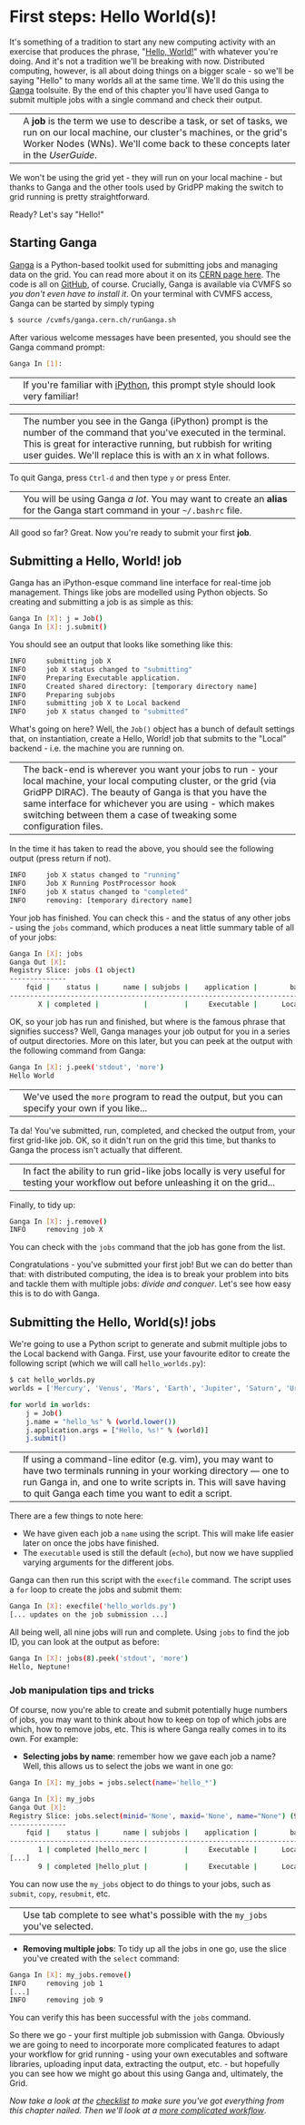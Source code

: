 # First steps: Hello World(s)!

It's something of a tradition to start any new computing activity
with an exercise that produces the phrase,
"[Hello, World!](https://en.wikipedia.org/wiki/%22Hello,_World!%22_program)"
with whatever you're doing. And it's not a tradition we'll be breaking
with now.
Distributed computing, however, is all about doing things on a bigger
scale - so we'll be saying "Hello" to many worlds all at the same time.
We'll do this using the
[Ganga](http://ganga.readthedocs.io) toolsuite.
By the end of this chapter you'll have used Ganga to submit multiple
jobs with a single command and check their output.

<table>
<tr>
<td align='center'><i class="fa fa-info-circle" style='font-size:3em'></i></td>
<td>
A <strong>job</strong> is the term we use to describe a task,
or set of tasks,
we run on our local machine, our cluster's machines,
or the grid's Worker Nodes (WNs).
We'll come back to these concepts later in the <em>UserGuide</em>.
</td>
</tr>
</table>

We won't be using the grid yet - they will run on your local machine -
but thanks to Ganga and the other tools used by GridPP
making the switch to grid running is pretty straightforward.

Ready? Let's say "Hello!"

## Starting Ganga
[Ganga](http://ganga.readthedocs.io) is a Python-based toolkit
used for submitting jobs and managing data on the grid.
You can read more about it on its
[CERN page here](https://ganga.web.cern.ch/ganga/).
The code is all on
[GitHub](https://github.com/ganga-devs/ganga), of course.
Crucially, Ganga is available via CVMFS so
_you don't even have to install it_.
On your terminal with CVMFS access, Ganga can be started
by simply typing
```bash
$ source /cvmfs/ganga.cern.ch/runGanga.sh
```
After various welcome messages have been presented,
you should see the Ganga command prompt:
```bash
Ganga In [1]:
```

<table>
<tr>
<td align='center'><i class="fa fa-info-circle" style='font-size:3em'></i></td>
<td>
If you're familiar with
<a href='https://ipython.org/' target='_blank'>iPython</a>,
this prompt style should look very familiar!
</td>
</tr>
</table>

<table>
<tr>
<td align='center'><i class="fa fa-lightbulb-o" style='font-size:3em'></i></td>
<td>
The number you see in the Ganga (iPython) prompt is the number of the
command that you've executed in the terminal. This is great for
interactive running, but rubbish for writing user guides.
We'll replace this is with an <code>X</code> in what follows.
</td>
</tr>
</table>

To quit Ganga, press `Ctrl-d` and then type `y` or press Enter.

<table>
<tr>
<td align='center'><i class="fa fa-lightbulb-o" style='font-size:3em'></i></td>
<td>
You will be using Ganga <em>a lot</em>. You may want to
create an <strong>alias</strong> for the Ganga start command in your
<code>~/.bashrc</code> file.
</td>
</tr>
</table>

All good so far? Great. Now you're ready to submit your first **job**.

## Submitting a Hello, World! job
Ganga has an iPython-esque command line interface for
real-time job management. Things like jobs are modelled using
Python objects. So creating and submitting a job is as simple
as this:

```bash
Ganga In [X]: j = Job()
Ganga In [X]: j.submit() 
```

You should see an output that looks like something like this:

```bash
INFO     submitting job X
INFO     job X status changed to "submitting"
INFO     Preparing Executable application.
INFO     Created shared directory: [temporary directory name]
INFO     Preparing subjobs
INFO     submitting job X to Local backend
INFO     job X status changed to "submitted"
```

What's going on here? Well, the `Job()` object has a bunch
of default settings that, on instantiation, create a
Hello, World! job that submits to the "Local" backend -
i.e. the machine you are running on.

<table>
<tr>
<td align='center'><i class="fa fa-info-circle" style='font-size:3em'></i></td>
<td>
The back-end is wherever you want your jobs to run -
your local machine, your local computing cluster,
or the grid (via GridPP DIRAC). The beauty of Ganga
is that you have the same interface for whichever you are
using - which makes switching between them a case of
tweaking some configuration files.
</td>
</tr>
</table>

In the time it has taken to read the above, you should see
the following output (press return if not).

```bash
INFO     job X status changed to "running"
INFO     Job X Running PostProcessor hook
INFO     job X status changed to "completed"
INFO     removing: [temporary directory name]
```

Your job has finished. You can check this - and the status
of any other jobs - using the `jobs` command, which produces
a neat little summary table of all of your jobs:

```bash
Ganga In [X]: jobs
Ganga Out [X]: 
Registry Slice: jobs (1 object)
--------------
    fqid |    status |      name | subjobs |    application |        backend |                             backend.actualCE |                       comment 
-------------------------------------------------------------------------------------------------------------------------------------------------------------
       X | completed |           |         |     Executable |      Localhost |                                  [host name] |
```

OK, so your job has run and finished, but where is the
famous phrase that signifies success? Well, Ganga manages your
job output for you in a series of output directories.
More on this later, but you can peek at the output with
the following command from Ganga:

```bash
Ganga In [X]: j.peek('stdout', 'more')
Hello World

```

<table>
<tr>
<td align='center'><i class="fa fa-info-circle" style='font-size:3em'></i></td>
<td>
We've used the <code>more</code> program to read the output,
but you can specify your own if you like...
</td>
</tr>
</table>

Ta da! You've submitted, run, completed, and checked the output
from, your first grid-like job. OK, so it didn't run on the
grid this time, but thanks to Ganga the process isn't actually
that different.

<table>
<tr>
<td align='center'><i class="fa fa-info-circle" style='font-size:3em'></i></td>
<td>
In fact the ability to run grid-like jobs locally is very
useful for testing your workflow out before unleashing it
on the grid...
</td>
</tr>
</table>

Finally, to tidy up:

```bash
Ganga In [X]: j.remove()
INFO     removing job X

```

You can check with the `jobs` command that the job has gone from the list.

Congratulations - you've submitted your first job! But we can do better than
that: with distributed computing, the idea is to break your problem into
bits and tackle them with multiple jobs: _divide and conquer_.
Let's see how easy this is to do with Ganga.

## Submitting the Hello, World(s)! jobs

We're going to use a Python script to generate and submit
multiple jobs to the Local backend with Ganga.
First, use your favourite editor to create the following
script (which we will call `hello_worlds.py`):

```bash
$ cat hello_worlds.py
worlds = ['Mercury', 'Venus', 'Mars', 'Earth', 'Jupiter', 'Saturn', 'Uranus', 'Neptune', 'Pluto']

for world in worlds:
    j = Job()
    j.name = "hello_%s" % (world.lower())
    j.application.args = ["Hello, %s!" % (world)]
    j.submit()
```

<table>
<tr>
<td align='center'><i class="fa fa-lightbulb-o" style='font-size:3em'></i></td>
<td>
If using a command-line editor (e.g. vim), you may want to have two
terminals running in your working directory — one to run Ganga in,
and one to write scripts in. This will save having to quit Ganga each
time you want to edit a script.
</td>
</tr>
</table>

There are a few things to note here:

* We have given each job a `name` using the script. This will make
life easier later on once the jobs have finished.
* The `executable` used is still the default (`echo`), but now
we have supplied varying arguments for the different jobs.

Ganga can then run this script with the `execfile` command.
The script uses a `for` loop to create the jobs and submit them:

```bash
Ganga In [X]: execfile('hello_worlds.py')
[... updates on the job submission ...]
```

All being well, all nine jobs will run and complete. Using `jobs`
to find the job ID, you can look at the output as before:

```bash
Ganga In [X]: jobs(8).peek('stdout', 'more')
Hello, Neptune!
```

### Job manipulation tips and tricks
Of course, now you're able to create and submit potentially huge
numbers of jobs, you may want to think about how to keep on
top of which jobs are which, how to remove jobs, etc.
This is where Ganga really comes in to its own. For example:

* **Selecting jobs by name**: remember how we gave each job
a name? Well, this allows us to select the jobs we want in
one go:

```bash
Ganga In [X]: my_jobs = jobs.select(name='hello_*')

Ganga In [X]: my_jobs
Ganga Out [X]: 
Registry Slice: jobs.select(minid='None', maxid='None', name="None") (9 objects)
--------------
    fqid |    status |      name | subjobs |    application |        backend |                             backend.actualCE |                       comment 
-------------------------------------------------------------------------------------------------------------------------------------------------------------
       1 | completed |hello_merc |         |     Executable |      Localhost |                                   [hostname] |                               
[...]
       9 | completed |hello_plut |         |     Executable |      Localhost |                                   [hostname] |                               
```

You can now use the `my_jobs` object to do things to your
jobs, such as `submit`, `copy`, `resubmit`, etc.

<table>
<tr>
<td align='center'><i class="fa fa-lightbulb-o" style='font-size:3em'></i></td>
<td>
Use tab complete to see what's possible with the <code>my_jobs</code>
you've selected.
</td>
</tr>
</table>

* **Removing multiple jobs**: To tidy up all the jobs in one go,
use the slice you've created with the `select` command:

```bash
Ganga In [X]: my_jobs.remove()
INFO     removing job 1
[...]
INFO     removing job 9
```

You can verify this has been successful with the `jobs` command.

So there we go - your first multiple job submission with Ganga.
Obviously we are going to need to incorporate more complicated
features to adapt your workflow for grid running -
using your own executables and software libraries,
uploading input data, extracting the output, etc. -
but hopefully you can see how we might go about this
using Ganga and, ultimately, the Grid.

_Now take a look at the [checklist](checklist.md) to make sure
you've got everything from this chapter nailed.
Then we'll look at a
[more complicated workflow](../example-workflow-local/example-workflow-local.md)_.
